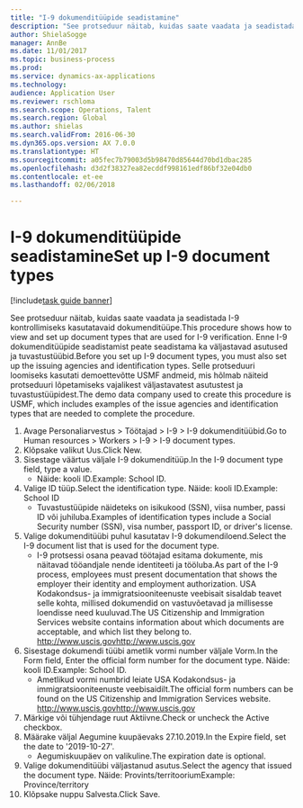 ```yaml
--- 
title: "I-9 dokumenditüüpide seadistamine"
description: "See protseduur näitab, kuidas saate vaadata ja seadistada I-9 kontrollimiseks kasutatavaid dokumenditüüpe."
author: ShielaSogge
manager: AnnBe
ms.date: 11/01/2017
ms.topic: business-process
ms.prod: 
ms.service: dynamics-ax-applications
ms.technology: 
audience: Application User
ms.reviewer: rschloma
ms.search.scope: Operations, Talent
ms.search.region: Global
ms.author: shielas
ms.search.validFrom: 2016-06-30
ms.dyn365.ops.version: AX 7.0.0
ms.translationtype: HT
ms.sourcegitcommit: a05fec7b79003d5b98470d85644d70bd1dbac285
ms.openlocfilehash: d3d2f38327ea82ecddf998161edf86bf32e04db0
ms.contentlocale: et-ee
ms.lasthandoff: 02/06/2018

---
```

# <a name="set-up-i-9-document-types"></a><span data-ttu-id="94474-103">I-9 dokumenditüüpide seadistamine</span><span class="sxs-lookup"><span data-stu-id="94474-103">Set up I-9 document types</span></span>

[!include[task guide banner](../../../includes/task-guide-banner.md)]

<span data-ttu-id="94474-104">See protseduur näitab, kuidas saate vaadata ja seadistada I-9 kontrollimiseks kasutatavaid dokumenditüüpe.</span><span class="sxs-lookup"><span data-stu-id="94474-104">This procedure shows how to view and set up document types that are used for I-9 verification.</span></span> <span data-ttu-id="94474-105">Enne I-9 dokumenditüüpide seadistamist peate seadistama ka väljastavad asutused ja tuvastustüübid.</span><span class="sxs-lookup"><span data-stu-id="94474-105">Before you set up I-9 document types, you must also set up the issuing agencies and identification types.</span></span> <span data-ttu-id="94474-106">Selle protseduuri loomiseks kasutati demoettevõtte USMF andmeid, mis hõlmab näiteid protseduuri lõpetamiseks vajalikest väljastavatest asutustest ja tuvastustüüpidest.</span><span class="sxs-lookup"><span data-stu-id="94474-106">The demo data company used to create this procedure is USMF, which includes examples of the issue agencies and identification types that are needed to complete the procedure.</span></span>

1. <span data-ttu-id="94474-107">Avage Personaliarvestus > Töötajad > I-9 > I-9 dokumenditüübid.</span><span class="sxs-lookup"><span data-stu-id="94474-107">Go to Human resources > Workers > I-9 > I-9 document types.</span></span>
2. <span data-ttu-id="94474-108">Klõpsake valikut Uus.</span><span class="sxs-lookup"><span data-stu-id="94474-108">Click New.</span></span>
3. <span data-ttu-id="94474-109">Sisestage väärtus väljale I-9 dokumenditüüp.</span><span class="sxs-lookup"><span data-stu-id="94474-109">In the I-9 document type field, type a value.</span></span>
    * <span data-ttu-id="94474-110">Näide: kooli ID.</span><span class="sxs-lookup"><span data-stu-id="94474-110">Example: School ID.</span></span>  
4. <span data-ttu-id="94474-111">Valige ID tüüp.</span><span class="sxs-lookup"><span data-stu-id="94474-111">Select the identification type.</span></span>  <span data-ttu-id="94474-112">Näide: kooli ID.</span><span class="sxs-lookup"><span data-stu-id="94474-112">Example:  School ID</span></span>
    * <span data-ttu-id="94474-113">Tuvastustüüpide näideteks on isikukood (SSN), viisa number, passi ID või juhiluba.</span><span class="sxs-lookup"><span data-stu-id="94474-113">Examples of identification types include a Social Security number (SSN), visa number, passport ID, or driver's license.</span></span>  
5. <span data-ttu-id="94474-114">Valige dokumenditüübi puhul kasutatav I-9 dokumendiloend.</span><span class="sxs-lookup"><span data-stu-id="94474-114">Select the I-9 document list that is used for the document type.</span></span>
    * <span data-ttu-id="94474-115">I-9 protsessi osana peavad töötajad esitama dokumente, mis näitavad tööandjale nende identiteeti ja tööluba.</span><span class="sxs-lookup"><span data-stu-id="94474-115">As part of the I-9 process, employees must present documentation that shows the employer their identity and employment authorization.</span></span> <span data-ttu-id="94474-116">USA Kodakondsus- ja immigratsiooniteenuste veebisait sisaldab teavet selle kohta, millised dokumendid on vastuvõetavad ja millisesse loendisse need kuuluvad.</span><span class="sxs-lookup"><span data-stu-id="94474-116">The US Citizenship and Immigration Services website contains information about which documents are acceptable, and which list they belong to.</span></span>  <span data-ttu-id="94474-117">http://www.uscis.gov</span><span class="sxs-lookup"><span data-stu-id="94474-117">http://www.uscis.gov</span></span>  
6. <span data-ttu-id="94474-118">Sisestage dokumendi tüübi ametlik vormi number väljale Vorm.</span><span class="sxs-lookup"><span data-stu-id="94474-118">In the Form field, Enter the official form number for the document type.</span></span> <span data-ttu-id="94474-119">Näide: kooli ID.</span><span class="sxs-lookup"><span data-stu-id="94474-119">Example: School ID.</span></span>
    * <span data-ttu-id="94474-120">Ametlikud vormi numbrid leiate USA Kodakondsus- ja immigratsiooniteenuste veebisaidilt.</span><span class="sxs-lookup"><span data-stu-id="94474-120">The official form numbers can be found on the US Citizenship and Immigration Services website.</span></span>  <span data-ttu-id="94474-121">http://www.uscis.gov</span><span class="sxs-lookup"><span data-stu-id="94474-121">http://www.uscis.gov</span></span>  
7. <span data-ttu-id="94474-122">Märkige või tühjendage ruut Aktiivne.</span><span class="sxs-lookup"><span data-stu-id="94474-122">Check or uncheck the Active checkbox.</span></span>
8. <span data-ttu-id="94474-123">Määrake väljal Aegumine kuupäevaks 27.10.2019.</span><span class="sxs-lookup"><span data-stu-id="94474-123">In the Expire field, set the date to '2019-10-27'.</span></span>
    * <span data-ttu-id="94474-124">Aegumiskuupäev on valikuline.</span><span class="sxs-lookup"><span data-stu-id="94474-124">The expiration date is optional.</span></span>  
9. <span data-ttu-id="94474-125">Valige dokumenditüübi väljastanud asutus.</span><span class="sxs-lookup"><span data-stu-id="94474-125">Select the agency that issued the document type.</span></span> <span data-ttu-id="94474-126">Näide: Provints/territoorium</span><span class="sxs-lookup"><span data-stu-id="94474-126">Example: Province/territory</span></span>
10. <span data-ttu-id="94474-127">Klõpsake nuppu Salvesta.</span><span class="sxs-lookup"><span data-stu-id="94474-127">Click Save.</span></span>


